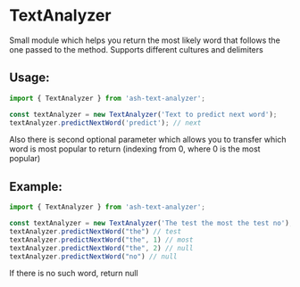# TextAnalyzer

Small module which helps you return the most likely word that follows the one passed to the method.
Supports different cultures and delimiters

## Usage:

```js
import { TextAnalyzer } from 'ash-text-analyzer';

const textAnalyzer = new TextAnalyzer('Text to predict next word');
textAnalyzer.predictNextWord('predict'); // next
```

Also there is second optional parameter which allows you to transfer which word is most popular to return (indexing from 0, where 0 is the most popular)

## Example:

```js
import { TextAnalyzer } from 'ash-text-analyzer';

const textAnalyzer = new TextAnalyzer('The test the most the test no');
textAnalyzer.predictNextWord("the") // test
textAnalyzer.predictNextWord("the", 1) // most
textAnalyzer.predictNextWord("the", 2) // null
textAnalyzer.predictNextWord("no") // null
```

If there is no such word, return null
